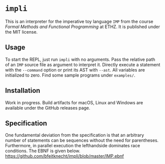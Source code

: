 # `impli`

This is an interpreter for the imperative toy language `IMP` from the course *Formal Methods and Functional Programming* at ETHZ. It is published under the MIT license.


## Usage

To start the REPL, just run `impli` with no arguments. Pass the relative path of an `IMP` source file as argument to interpret it. Directly execute a statement with the `--command` option or print its AST with `--ast`. All variables are initialized to zero. Find some sample programs under `examples/`.


## Installation

Work in progress. Build artifacts for macOS, Linux and Windows are available under the GitHub releases page.


## Specification

One fundamental deviation from the specification is that an arbitrary number of statements can be sequences without the need for parentheses. Furthermore, in parallel execution the lefthandside dominates race conditions. The EBNF is given below.
https://github.com/bfeitknecht/impli/blob/master/IMP.ebnf
